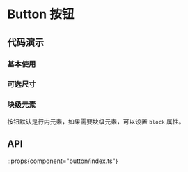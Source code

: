 # Button 按钮

## 代码演示

### 基本使用

<demo react="button/demo/base.tsx" />

### 可选尺寸

<demo react="button/demo/size.tsx" />

### 块级元素

按钮默认是行内元素，如果需要块级元素，可以设置 `block` 属性。

<demo react="button/demo/block.tsx" />

## API

::props{component="button/index.ts"}
